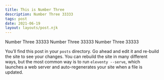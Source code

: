 ```yaml
---
title: This is Number Three
description: Number Three 33333
tags: post
date: 2021-06-19
layout: layouts/post.njk
---
```


 Number Three 33333
  Number Three 33333
   Number Three 33333
   
You’ll find this post in your `posts` directory. Go ahead and edit it and re-build the site to see your changes. You can rebuild the site in many different ways, but the most common way is to run `eleventy --serve`, which launches a web server and auto-regenerates your site when a file is updated.


